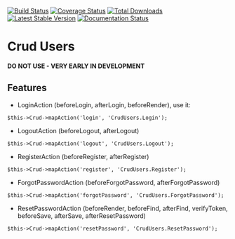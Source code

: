 [![Build Status](https://img.shields.io/travis/FriendsOfCake/crud-users/master.svg?style=flat-square)](https://travis-ci.org/FriendsOfCake/crud-users)
[![Coverage Status](https://img.shields.io/coveralls/FriendsOfCake/crud-users.svg?style=flat-square)](https://coveralls.io/r/FriendsOfCake/crud-users?branch=master)
[![Total Downloads](https://img.shields.io/packagist/dt/FriendsOfCake/crud-users.svg?style=flat-square)](https://packagist.org/packages/FriendsOfCake/crud-users)
[![Latest Stable Version](https://img.shields.io/packagist/v/FriendsOfCake/crud-users.svg?style=flat-square)](https://packagist.org/packages/FriendsOfCake/crud-users)
[![Documentation Status](https://readthedocs.org/projects/crud-users/badge/?version=latest&style=flat-square)](https://readthedocs.org/projects/crud-users/?badge=latest)

# Crud Users

**DO NOT USE - VERY EARLY IN DEVELOPMENT**

## Features

- LoginAction (beforeLogin, afterLogin, beforeRender), use it:

```
$this->Crud->mapAction('login', 'CrudUsers.Login');
```

- LogoutAction (beforeLogout, afterLogout)

```
$this->Crud->mapAction('logout', 'CrudUsers.Logout');
```

- RegisterAction (beforeRegister, afterRegister)

```
$this->Crud->mapAction('register', 'CrudUsers.Register');
```

- ForgotPasswordAction (beforeForgotPassword, afterForgotPassword)

```
$this->Crud->mapAction('forgotPassword', 'CrudUsers.ForgotPassword');
```

- ResetPasswordAction (beforeRender, beforeFind, afterFind, verifyToken, beforeSave, afterSave, afterResetPassword)

```
$this->Crud->mapAction('resetPassword', 'CrudUsers.ResetPassword');
```
